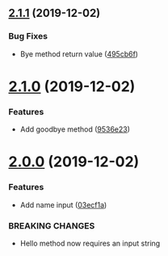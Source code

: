 ## [2.1.1](https://github.com/DanClowry/semantictest/compare/v2.1.0...v2.1.1) (2019-12-02)


### Bug Fixes

* Bye method return value ([495cb6f](https://github.com/DanClowry/semantictest/commit/495cb6f47f66ce116665e28c18e19e3912be1afe))

# [2.1.0](https://github.com/DanClowry/semantictest/compare/v2.0.0...v2.1.0) (2019-12-02)


### Features

* Add goodbye method ([9536e23](https://github.com/DanClowry/semantictest/commit/9536e23f85291c874b52d30cbe09cd175edcce15))

# [2.0.0](https://github.com/DanClowry/semantictest/compare/v1.0.1...v2.0.0) (2019-12-02)


### Features

* Add name input ([03ecf1a](https://github.com/DanClowry/semantictest/commit/03ecf1a56ef667fe7ac2612775e55aefb301e49d))


### BREAKING CHANGES

* Hello method now requires an input string

